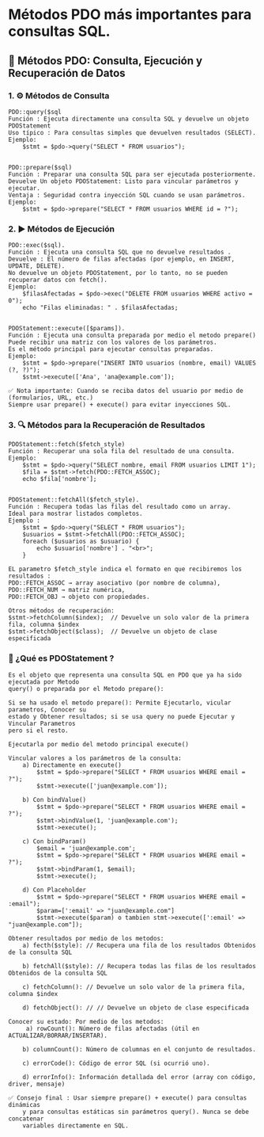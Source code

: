 # Métodos PDO más importantes para consultas SQL.
## 📘 Métodos PDO: Consulta, Ejecución y Recuperación de Datos

### 1. ⚙️ Métodos de Consulta
    PDO::query($sql
    Función : Ejecuta directamente una consulta SQL y devuelve un objeto PDOStatement
    Uso típico : Para consultas simples que devuelven resultados (SELECT).
    Ejemplo: 
        $stmt = $pdo->query("SELECT * FROM usuarios");


    PDO::prepare($sql)
    Función : Preparar una consulta SQL para ser ejecutada posteriormente.
    Devuelve Un objeto PDOStatement: Listo para vincular parámetros y ejecutar.
    Ventaja : Seguridad contra inyección SQL cuando se usan parámetros.
    Ejemplo: 
        $stmt = $pdo->prepare("SELECT * FROM usuarios WHERE id = ?");

### 2. ▶️ Métodos de Ejecución
    PDO::exec($sql).
    Función : Ejecuta una consulta SQL que no devuelve resultados .
    Devuelve : El número de filas afectadas (por ejemplo, en INSERT, UPDATE, DELETE).
    No devuelve un objeto PDOStatement, por lo tanto, no se pueden recuperar datos con fetch().
    Ejemplo: 
        $filasAfectadas = $pdo->exec("DELETE FROM usuarios WHERE activo = 0"); 
        echo "Filas eliminadas: " . $filasAfectadas;
        

    PDOStatement::execute([$params]).
    Función : Ejecuta una consulta preparada por medio el metodo prepare()
    Puede recibir una matriz con los valores de los parámetros.
    Es el método principal para ejecutar consultas preparadas.
    Ejemplo:
        $stmt = $pdo->prepare("INSERT INTO usuarios (nombre, email) VALUES (?, ?)");
        $stmt->execute(['Ana', 'ana@example.com']);

    ✅ Nota importante: Cuando se reciba datos del usuario por medio de (formularios, URL, etc.)
    Siempre usar prepare() + execute() para evitar inyecciones SQL.

###  3. 🔍 Métodos para la Recuperación de Resultados
    PDOStatement::fetch($fetch_style)
    Función : Recuperar una sola fila del resultado de una consulta.
    Ejemplo: 
        $stmt = $pdo->query("SELECT nombre, email FROM usuarios LIMIT 1");
        $fila = $stmt->fetch(PDO::FETCH_ASSOC);
        echo $fila['nombre'];

        
    PDOStatement::fetchAll($fetch_style).
    Función : Recupera todas las filas del resultado como un array.
    Ideal para mostrar listados completos.
    Ejemplo :
        $stmt = $pdo->query("SELECT * FROM usuarios");
        $usuarios = $stmt->fetchAll(PDO::FETCH_ASSOC);
        foreach ($usuarios as $usuario) {
            echo $usuario['nombre'] . "<br>";
        }
        
    EL parametro $fetch_style indica el formato en que recibiremos los resultados :
    PDO::FETCH_ASSOC → array asociativo (por nombre de columna),
    PDO::FETCH_NUM → matriz numérica,
    PDO::FETCH_OBJ → objeto con propiedades.
    
    Otros métodos de recuperación:
    $stmt->fetchColumn($index);  // Devuelve un solo valor de la primera fila, columna $index
    $stmt->fetchObject($class);  // Devuelve un objeto de clase especificada
    
### 📌 ¿Qué es PDOStatement ?
    Es el objeto que representa una consulta SQL en PDO que ya ha sido ejecutada por Metodo 
    query() o preparada por el Metodo prepare():

    Si se ha usado el metodo prepare(): Permite Ejecutarlo, vicular parametros, Conocer su
    estado y Obtener resultados; si se usa query no puede Ejecutar y Vincular Parametros
    pero si el resto.
    
    Ejecutarla por medio del metodo principal execute()
    
    Vincular valores a los parámetros de la consulta:
        a) Directamente en execute()
            $stmt = $pdo->prepare("SELECT * FROM usuarios WHERE email = ?");
            $stmt->execute(['juan@example.com']);
            
        b) Con bindValue()
            $stmt = $pdo->prepare("SELECT * FROM usuarios WHERE email = ?");
            $stmt->bindValue(1, 'juan@example.com');
            $stmt->execute();
            
        c) Con bindParam()
            $email = 'juan@example.com';
            $stmt = $pdo->prepare("SELECT * FROM usuarios WHERE email = ?");
            $stmt->bindParam(1, $email);
            $stmt->execute();

        d) Con Placeholder
            $stmt = $pdo->prepare("SELECT * FROM usuarios WHERE email = :email");
            $param=[':email' => "juan@example.com"]
            $stmt->execute($param) o tambien stmt->execute([':email' => "juan@example.com"]);
  
    Obtener resultados por medio de los metodos:
        a) fecth($style): // Recupera una fila de los resultados Obtenidos de la consulta SQL
        
        b) fetchAll($style): // Recupera todas las filas de los resultados Obtenidos de la consulta SQL
        
        c) fetchColumn(): // Devuelve un solo valor de la primera fila, columna $index
        
        d) fetchObject(): // // Devuelve un objeto de clase especificada
        
    Conocer su estado: Por medio de los metodos:
         a) rowCount(): Número de filas afectadas (útil en ACTUALIZAR/BORRAR/INSERTAR).
        
        b) columnCount(): Número de columnas en el conjunto de resultados.
        
        c) errorCode(): Código de error SQL (si ocurrió uno).
        
        d) errorInfo(): Información detallada del error (array con código, driver, mensaje)

    ✅ Consejo final : Usar siempre prepare() + execute() para consultas dinámicas
        y para consultas estáticas sin parámetros query(). Nunca se debe concatenar
        variables directamente en SQL.




